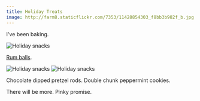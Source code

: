 ```yaml
---
title: Holiday Treats
image: http://farm8.staticflickr.com/7353/11428854303_f8bb3b982f_b.jpg
---
```


I've been baking.

<div class="photos">
<img src="http://farm6.staticflickr.com/5479/11428851943_244cd7e0a4_b.jpg" class="pop-out" alt="Holiday snacks">
</div>

[Rum balls](http://www.marthastewart.com/351250/rum-balls).

<div class="photos">
<img src="http://farm6.staticflickr.com/5529/11428694835_2ed5d0a565_b.jpg" class="img-wide" alt="Holiday snacks"> <img src="http://farm4.staticflickr.com/3799/11428711694_492922d398_b.jpg" class="img-tall" alt="Holiday snacks">
</div>

Chocolate dipped pretzel rods. Double chunk peppermint cookies.

There will be more. Pinky promise.
